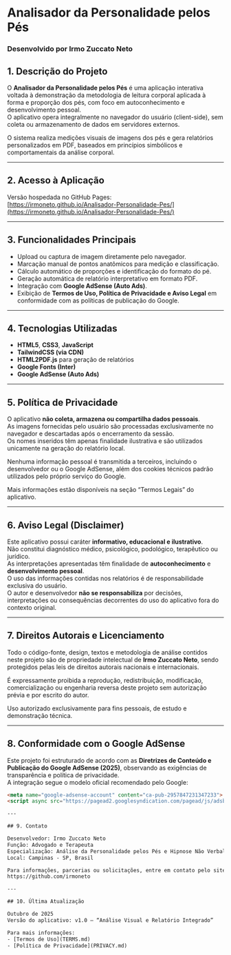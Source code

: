 # Analisador da Personalidade pelos Pés  
### Desenvolvido por **Irmo Zuccato Neto**

## 1. Descrição do Projeto

O **Analisador da Personalidade pelos Pés** é uma aplicação interativa voltada à demonstração da metodologia de leitura corporal aplicada à forma e proporção dos pés, com foco em autoconhecimento e desenvolvimento pessoal.  
O aplicativo opera integralmente no navegador do usuário (client-side), sem coleta ou armazenamento de dados em servidores externos.

O sistema realiza medições visuais de imagens dos pés e gera relatórios personalizados em PDF, baseados em princípios simbólicos e comportamentais da análise corporal.

---

## 2. Acesso à Aplicação

Versão hospedada no GitHub Pages:  
[https://irmoneto.github.io/Analisador-Personalidade-Pes/](https://irmoneto.github.io/Analisador-Personalidade-Pes/)

---

## 3. Funcionalidades Principais

- Upload ou captura de imagem diretamente pelo navegador.  
- Marcação manual de pontos anatômicos para medição e classificação.  
- Cálculo automático de proporções e identificação do formato do pé.  
- Geração automática de relatório interpretativo em formato PDF.  
- Integração com **Google AdSense (Auto Ads)**.  
- Exibição de **Termos de Uso, Política de Privacidade e Aviso Legal** em conformidade com as políticas de publicação do Google.

---

## 4. Tecnologias Utilizadas

- **HTML5**, **CSS3**, **JavaScript**  
- **TailwindCSS (via CDN)**  
- **HTML2PDF.js** para geração de relatórios  
- **Google Fonts (Inter)**  
- **Google AdSense (Auto Ads)**  

---

## 5. Política de Privacidade

O aplicativo **não coleta, armazena ou compartilha dados pessoais**.  
As imagens fornecidas pelo usuário são processadas exclusivamente no navegador e descartadas após o encerramento da sessão.  
Os nomes inseridos têm apenas finalidade ilustrativa e são utilizados unicamente na geração do relatório local.  

Nenhuma informação pessoal é transmitida a terceiros, incluindo o desenvolvedor ou o Google AdSense, além dos cookies técnicos padrão utilizados pelo próprio serviço do Google.

Mais informações estão disponíveis na seção “Termos Legais” do aplicativo.

---

## 6. Aviso Legal (Disclaimer)

Este aplicativo possui caráter **informativo, educacional e ilustrativo**.  
Não constitui diagnóstico médico, psicológico, podológico, terapêutico ou jurídico.  
As interpretações apresentadas têm finalidade de **autoconhecimento** e **desenvolvimento pessoal**.  
O uso das informações contidas nos relatórios é de responsabilidade exclusiva do usuário.  
O autor e desenvolvedor **não se responsabiliza** por decisões, interpretações ou consequências decorrentes do uso do aplicativo fora do contexto original.

---

## 7. Direitos Autorais e Licenciamento

Todo o código-fonte, design, textos e metodologia de análise contidos neste projeto são de propriedade intelectual de **Irmo Zuccato Neto**, sendo protegidos pelas leis de direitos autorais nacionais e internacionais.  

É expressamente proibida a reprodução, redistribuição, modificação, comercialização ou engenharia reversa deste projeto sem autorização prévia e por escrito do autor.

Uso autorizado exclusivamente para fins pessoais, de estudo e demonstração técnica.

---

## 8. Conformidade com o Google AdSense

Este projeto foi estruturado de acordo com as **Diretrizes de Conteúdo e Publicação do Google AdSense (2025)**, observando as exigências de transparência e política de privacidade.  
A integração segue o modelo oficial recomendado pelo Google:

```html
<meta name="google-adsense-account" content="ca-pub-2957847231347233">
<script async src="https://pagead2.googlesyndication.com/pagead/js/adsbygoogle.js?client=ca-pub-2957847231347233" crossorigin="anonymous"></script>

---

## 9. Contato

Desenvolvedor: Irmo Zuccato Neto
Função: Advogado e Terapeuta
Especialização: Análise da Personalidade pelos Pés e Hipnose Não Verbal
Local: Campinas - SP, Brasil

Para informações, parcerias ou solicitações, entre em contato pelo site oficial ou perfil no GitHub:
https://github.com/irmoneto

---

## 10. Última Atualização

Outubro de 2025
Versão do aplicativo: v1.0 – “Análise Visual e Relatório Integrado”

Para mais informações:
- [Termos de Uso](TERMS.md)
- [Política de Privacidade](PRIVACY.md)

